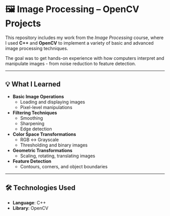 # 🖼️ Image Processing – OpenCV Projects

This repository includes my work from the *Image Processing* course, where I used **C++** and **OpenCV** to implement a variety of basic and advanced image processing techniques.

The goal was to get hands-on experience with how computers interpret and manipulate images - from noise reduction to feature detection.

---

## 💡 What I Learned

- **Basic Image Operations**
  - Loading and displaying images
  - Pixel-level manipulations
- **Filtering Techniques**
  - Smoothing 
  - Sharpening
  - Edge detection
- **Color Space Transformations**
  - RGB ↔ Grayscale
  - Thresholding and binary images
- **Geometric Transformations**
  - Scaling, rotating, translating images
- **Feature Detection**
  - Contours, corners, and object boundaries

---

## 🛠️ Technologies Used

- **Language**: C++
- **Library**: OpenCV
